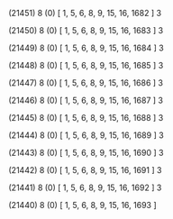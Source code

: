 (21451) 8 (0) [ 1, 5, 6, 8, 9, 15, 16, 1682 ] 3 


(21450) 8 (0) [ 1, 5, 6, 8, 9, 15, 16, 1683 ] 3 


(21449) 8 (0) [ 1, 5, 6, 8, 9, 15, 16, 1684 ] 3 


(21448) 8 (0) [ 1, 5, 6, 8, 9, 15, 16, 1685 ] 3 


(21447) 8 (0) [ 1, 5, 6, 8, 9, 15, 16, 1686 ] 3 


(21446) 8 (0) [ 1, 5, 6, 8, 9, 15, 16, 1687 ] 3 


(21445) 8 (0) [ 1, 5, 6, 8, 9, 15, 16, 1688 ] 3 


(21444) 8 (0) [ 1, 5, 6, 8, 9, 15, 16, 1689 ] 3 


(21443) 8 (0) [ 1, 5, 6, 8, 9, 15, 16, 1690 ] 3 


(21442) 8 (0) [ 1, 5, 6, 8, 9, 15, 16, 1691 ] 3 


(21441) 8 (0) [ 1, 5, 6, 8, 9, 15, 16, 1692 ] 3 


(21440) 8 (0) [ 1, 5, 6, 8, 9, 15, 16, 1693 ]  

